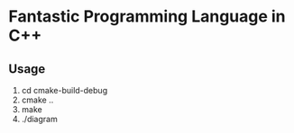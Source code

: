 # Fantastic Programming Language in C++

Usage
-----

1. cd cmake-build-debug
2. cmake ..
3. make
4. ./diagram